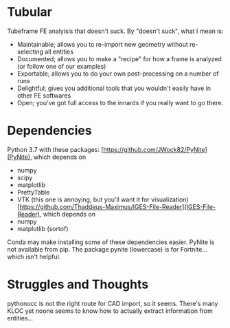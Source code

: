 # Tubular
Tubeframe FE analyisis that doesn't suck. By "doesn't suck", what I mean is:
- Maintainable; allows you to re-import new geometry without re-selecting all entities
- Documented; allows you to make a "recipe" for how a frame is analyzed (or follow one of our examples)
- Exportable; allows you to do your own post-processing on a number of runs
- Delightful; gives you additional tools that you wouldn't easily have in other FE softwares
- Open; you've got full access to the innards if you really want to go there.

# Dependencies
Python 3.7 with these packages:
[https://github.com/JWock82/PyNite](PyNite), which depends on
- numpy
- scipy
- matplotlib
- PrettyTable
- VTK (this one is annoying, but you'll want it for visualization)
[https://github.com/Thaddeus-Maximus/IGES-File-Reader](IGES-File-Reader), which depends on
- numpy
- matplotlib (sortof)

Conda may make installing some of these dependencies easier.
PyNite is not available from pip. The package pynite (lowercase) is for Fortnite... which isn't helpful.

# Struggles and Thoughts
pythonocc is not the right route for CAD import, so it seems. There's many KLOC yet noone seems to know how to actually extract information from entities...
